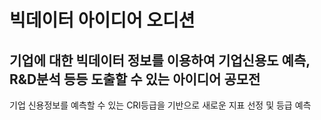 # 빅데이터 아이디어 오디션
## 기업에 대한 빅데이터 정보를 이용하여 기업신용도 예측, R&D분석 등등 도출할 수 있는 아이디어 공모전

기업 신용정보를 예측할 수 있는 CRI등급을 기반으로 새로운 지표 선정 및 등급 예측
